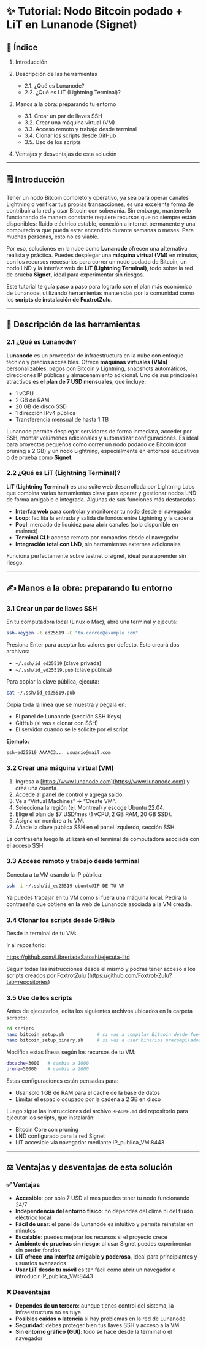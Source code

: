 # ✨ Tutorial: Nodo Bitcoin podado + LiT en Lunanode (Signet)

## 🧠 Índice

1. Introducción
2. Descripción de las herramientas

   * 2.1. ¿Qué es Lunanode?
   * 2.2. ¿Qué es LiT (Lightning Terminal)?
3. Manos a la obra: preparando tu entorno

   * 3.1. Crear un par de llaves SSH
   * 3.2. Crear una máquina virtual (VM)
   * 3.3. Acceso remoto y trabajo desde terminal
   * 3.4. Clonar los scripts desde GitHub
   * 3.5. Uso de los scripts
4. Ventajas y desventajas de esta solución

---

## 🗒️ Introducción

Tener un nodo Bitcoin completo y operativo, ya sea para operar canales Lightning o verificar tus propias transacciones, es una excelente forma de contribuir a la red y usar Bitcoin con soberanía. Sin embargo, mantenerlo funcionando de manera constante requiere recursos que no siempre están disponibles: fluido eléctrico estable, conexión a internet permanente y una computadora que pueda estar encendida durante semanas o meses. Para muchas personas, esto no es viable.

Por eso, soluciones en la nube como **Lunanode** ofrecen una alternativa realista y práctica. Puedes desplegar una **máquina virtual (VM)** en minutos, con los recursos necesarios para correr un nodo podado de Bitcoin, un nodo LND y la interfaz web de **LiT (Lightning Terminal)**, todo sobre la red de prueba **Signet**, ideal para experimentar sin riesgos.

Este tutorial te guía paso a paso para lograrlo con el plan más económico de Lunanode, utilizando herramientas mantenidas por la comunidad como los **scripts de instalación de FoxtrotZulu**.

---

## 🔧 Descripción de las herramientas

### 2.1 ¿Qué es Lunanode?

**Lunanode** es un proveedor de infraestructura en la nube con enfoque técnico y precios accesibles. Ofrece **máquinas virtuales (VMs)** personalizables, pagos con Bitcoin y Lightning, snapshots automáticos, direcciones IP públicas y almacenamiento adicional. Uno de sus principales atractivos es el **plan de 7 USD mensuales**, que incluye:

* 1 vCPU
* 2 GB de RAM
* 20 GB de disco SSD
* 1 dirección IPv4 pública
* Transferencia mensual de hasta 1 TB

Lunanode permite desplegar servidores de forma inmediata, acceder por SSH, montar volúmenes adicionales y automatizar configuraciones. Es ideal para proyectos pequeños como correr un nodo podado de Bitcoin (con pruning a 2 GB) y un nodo Lightning, especialmente en entornos educativos o de prueba como **Signet**.

### 2.2 ¿Qué es LiT (Lightning Terminal)?

**LiT (Lightning Terminal)** es una suite web desarrollada por Lightning Labs que combina varias herramientas clave para operar y gestionar nodos LND de forma amigable e integrada. Algunas de sus funciones más destacadas:

* **Interfaz web** para controlar y monitorear tu nodo desde el navegador
* **Loop**: facilita la entrada y salida de fondos entre Lightning y la cadena
* **Pool**: mercado de liquidez para abrir canales (solo disponible en mainnet)
* **Terminal CLI**: acceso remoto por comandos desde el navegador
* **Integración total con LND**, sin herramientas externas adicionales

Funciona perfectamente sobre testnet o signet, ideal para aprender sin riesgo.

---

## ✍️ Manos a la obra: preparando tu entorno

### 3.1 Crear un par de llaves SSH

En tu computadora local (Linux o Mac), abre una terminal y ejecuta:

```bash
ssh-keygen -t ed25519 -C "tu-correo@example.com"
```

Presiona Enter para aceptar los valores por defecto. Esto creará dos archivos:

* `~/.ssh/id_ed25519` (clave privada)
* `~/.ssh/id_ed25519.pub` (clave pública)

Para copiar la clave pública, ejecuta:

```bash
cat ~/.ssh/id_ed25519.pub
```

Copia toda la línea que se muestra y pégala en:

* El panel de Lunanode (sección SSH Keys)
* GitHub (si vas a clonar con SSH)
* El servidor cuando se le solicite por el script 

**Ejemplo:**

```
ssh-ed25519 AAAAC3... usuario@mail.com
```

### 3.2 Crear una máquina virtual (VM)

1. Ingresa a [https://www.lunanode.com](https://www.lunanode.com) y crea una cuenta.
2. Accede al panel de control y agrega saldo.
3. Ve a “Virtual Machines” → “Create VM”.
4. Selecciona la región (ej. Montreal) y escoge Ubuntu 22.04.
5. Elige el plan de \$7 USD/mes (1 vCPU, 2 GB RAM, 20 GB SSD).
6. Asigna un nombre a tu VM.
7. Añade la clave pública SSH en el panel izquierdo, sección SSH.

La contraseña luego la utilizará en el terminal de computadora asociada con el acceso SSH.

### 3.3 Acceso remoto y trabajo desde terminal

Conecta a tu VM usando la IP pública:

```bash
ssh -i ~/.ssh/id_ed25519 ubuntu@IP-DE-TU-VM
```

Ya puedes trabajar en tu VM como si fuera una máquina local. Pedirá la contraseña que obtiene en la web de Lunanode asociada a la VM creada.

### 3.4 Clonar los scripts desde GitHub

Desde la terminal de tu VM:

Ir al repositorio:

https://github.com/LibreriadeSatoshi/ejecuta-litd

Seguir todas las instrucciones desde el mismo y podrás tener acceso a los scripts creados por FoxtrotZulu
 (https://github.com/Foxtrot-Zulu?tab=repositories)

### 3.5 Uso de los scripts

Antes de ejecutarlos, edita los siguientes archivos ubicados en la carpeta `scripts`:

```bash
cd scripts
nano bitcoin_setup.sh            # si vas a compilar Bitcoin desde fuente
nano bitcoin_setup_binary.sh     # si vas a usar binarios precompilados
```

Modifica estas líneas según los recursos de tu VM:

```bash
dbcache=3000   # cambia a 1000
prune=50000    # cambia a 2000
```

Estas configuraciones están pensadas para:

* Usar solo 1 GB de RAM para el cache de la base de datos
* Limitar el espacio ocupado por la cadena a 2 GB en disco

Luego sigue las instrucciones del archivo `README.md` del repositorio para ejecutar los scripts, que instalarán:

* Bitcoin Core con pruning
* LND configurado para la red Signet
* LiT accesible vía navegador mediante IP_publica_VM:8443

---

## ⚖️ Ventajas y desventajas de esta solución

### ✅ Ventajas

* **Accesible**: por solo 7 USD al mes puedes tener tu nodo funcionando 24/7
* **Independencia del entorno físico**: no dependes del clima ni del fluido eléctrico local
* **Fácil de usar**: el panel de Lunanode es intuitivo y permite reinstalar en minutos
* **Escalable**: puedes mejorar los recursos si el proyecto crece
* **Ambiente de pruebas sin riesgo**: al usar Signet puedes experimentar sin perder fondos
* **LiT ofrece una interfaz amigable y poderosa**, ideal para principiantes y usuarios avanzados
* **Usar LiT desde tu móvil** es tan fácil como abrir un navegador e introducir IP_publica_VM:8443

### ❌ Desventajas

* **Dependes de un tercero**: aunque tienes control del sistema, la infraestructura no es tuya
* **Posibles caídas o latencia** si hay problemas en la red de Lunanode
* **Seguridad**: debes proteger bien tus llaves SSH y acceso a la VM
* **Sin entorno gráfico (GUI)**: todo se hace desde la terminal o el navegador
